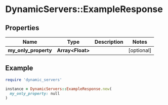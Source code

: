 # DynamicServers::ExampleResponse

## Properties

| Name | Type | Description | Notes |
| ---- | ---- | ----------- | ----- |
| **my_only_property** | **Array&lt;Float&gt;** |  | [optional] |

## Example

```ruby
require 'dynamic_servers'

instance = DynamicServers::ExampleResponse.new(
  my_only_property: null
)
```

